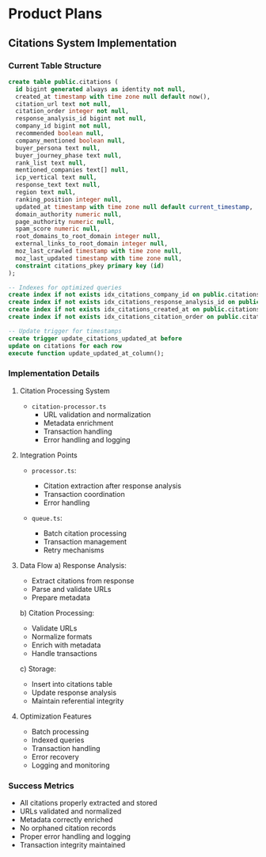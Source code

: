 # Product Plans

## Citations System Implementation

### Current Table Structure
```sql
create table public.citations (
  id bigint generated always as identity not null,
  created_at timestamp with time zone null default now(),
  citation_url text not null,
  citation_order integer not null,
  response_analysis_id bigint not null,
  company_id bigint not null,
  recommended boolean null,
  company_mentioned boolean null,
  buyer_persona text null,
  buyer_journey_phase text null,
  rank_list text null,
  mentioned_companies text[] null,
  icp_vertical text null,
  response_text text null,
  region text null,
  ranking_position integer null,
  updated_at timestamp with time zone null default current_timestamp,
  domain_authority numeric null,
  page_authority numeric null,
  spam_score numeric null,
  root_domains_to_root_domain integer null,
  external_links_to_root_domain integer null,
  moz_last_crawled timestamp with time zone null,
  moz_last_updated timestamp with time zone null,
  constraint citations_pkey primary key (id)
);

-- Indexes for optimized queries
create index if not exists idx_citations_company_id on public.citations using btree (company_id);
create index if not exists idx_citations_response_analysis_id on public.citations using btree (response_analysis_id);
create index if not exists idx_citations_created_at on public.citations using btree (created_at desc);
create index if not exists idx_citations_citation_order on public.citations using btree (citation_order);

-- Update trigger for timestamps
create trigger update_citations_updated_at before
update on citations for each row
execute function update_updated_at_column();
```

### Implementation Details

1. Citation Processing System
   - `citation-processor.ts`
     - URL validation and normalization
     - Metadata enrichment
     - Transaction handling
     - Error handling and logging

2. Integration Points
   - `processor.ts`:
     - Citation extraction after response analysis
     - Transaction coordination
     - Error handling
   
   - `queue.ts`:
     - Batch citation processing
     - Transaction management
     - Retry mechanisms

3. Data Flow
   a) Response Analysis:
      - Extract citations from response
      - Parse and validate URLs
      - Prepare metadata
   
   b) Citation Processing:
      - Validate URLs
      - Normalize formats
      - Enrich with metadata
      - Handle transactions
   
   c) Storage:
      - Insert into citations table
      - Update response analysis
      - Maintain referential integrity

4. Optimization Features
   - Batch processing
   - Indexed queries
   - Transaction handling
   - Error recovery
   - Logging and monitoring

### Success Metrics
- All citations properly extracted and stored
- URLs validated and normalized
- Metadata correctly enriched
- No orphaned citation records
- Proper error handling and logging
- Transaction integrity maintained 